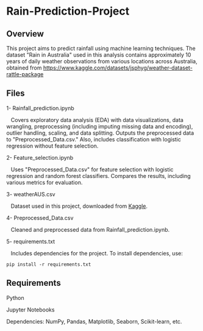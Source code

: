 # Rain-Prediction-Project

## Overview
This project aims to predict rainfall using machine learning techniques. The dataset "Rain in Australia" used in this analysis contains approximately 10 years of daily weather observations from various locations across Australia, obtained from https://www.kaggle.com/datasets/jsphyg/weather-dataset-rattle-package

## Files
1- Rainfall_prediction.ipynb

&nbsp;&nbsp; Covers exploratory data analysis (EDA) with data visualizations, data wrangling, preprocessing (including imputing missing data and encoding), outlier handling, scaling, and data splitting. Outputs the preprocessed data to "Preprocessed_Data.csv." Also, includes classification with logistic regression without feature selection.

2- Feature_selection.ipynb

&nbsp;&nbsp; Uses "Preprocessed_Data.csv" for feature selection with logistic regression and random forest classifiers. Compares the results, including various metrics for evaluation.

3- weatherAUS.csv

&nbsp;&nbsp; Dataset used in this project, downloaded from [Kaggle](https://www.kaggle.com/datasets/jsphyg/weather-dataset-rattle-package).

4- Preprocessed_Data.csv

&nbsp;&nbsp; Cleaned and preprocessed data from Rainfall_prediction.ipynb.

5- requirements.txt

&nbsp;&nbsp; Includes dependencies for the project. To install dependencies, use: 
  
    pip install -r requirements.txt


## Requirements
Python

Jupyter Notebooks

Dependencies: NumPy, Pandas, Matplotlib, Seaborn, Scikit-learn, etc.

